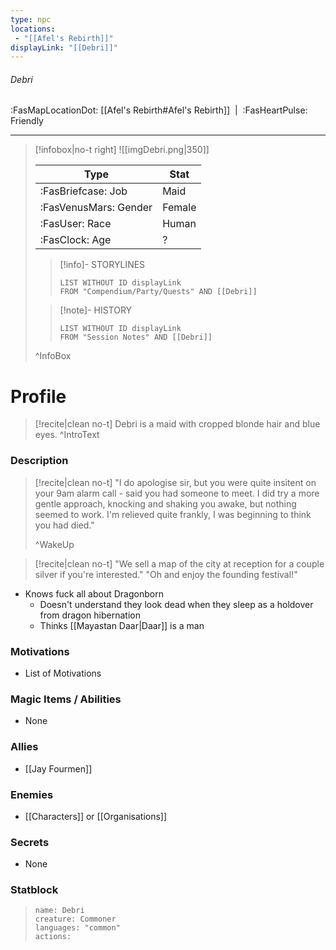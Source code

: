 ```yaml
---
type: npc
locations:
 - "[[Afel's Rebirth]]"
displayLink: "[[Debri]]"
---
```

###### Debri
<span class="sub2">:FasMapLocationDot: [[Afel's Rebirth#Afel's Rebirth]]&nbsp;&nbsp;|&nbsp;&nbsp;:FasHeartPulse: Friendly </span>
___

> [!infobox|no-t right]
> ![[imgDebri.png|350]]
>
> | Type | Stat |
> | ---- | ---- |
> | :FasBriefcase: Job |  Maid |
> | :FasVenusMars: Gender | Female |
> | :FasUser: Race | Human |
> | :FasClock: Age | ? |
>
>> [!info]- STORYLINES
>>```dataview
>>LIST WITHOUT ID displayLink
>>FROM "Compendium/Party/Quests" AND [[Debri]]
>
>>[!note]- HISTORY
>>```dataview
>>LIST WITHOUT ID displayLink
>>FROM "Session Notes" AND [[Debri]]
>
>^InfoBox

# Profile

> [!recite|clean no-t]
>	Debri is a maid with cropped blonde hair and blue eyes.
>^IntroText

### Description

> [!recite|clean no-t]
>	"I do apologise sir, but you were quite insitent on your 9am alarm call - said you had someone to meet. I did try a more gentle approach, knocking and shaking you awake, but nothing seemed to work. I'm relieved quite frankly, I was beginning to think you had died."
>
>^WakeUp

> [!recite|clean no-t]
>	"We sell a map of the city at reception for a couple silver if you're interested."
>	"Oh and enjoy the founding festival!"



- Knows fuck all about Dragonborn
	- Doesn't understand they look dead when they sleep as a holdover from dragon hibernation
	- Thinks [[Mayastan Daar|Daar]] is a man

### Motivations
- List of Motivations

### Magic Items / Abilities
- None

### Allies
- [[Jay Fourmen]]

### Enemies
- [[Characters]] or [[Organisations]]

### Secrets
- None

### Statblock
> ```statblock
> name: Debri
> creature: Commoner
> languages: "common"
> actions: 
